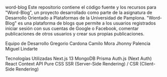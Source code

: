 word-blog
Este repositorio contiene el código fuente y los recursos para "Word-Blog", un proyecto desarrollado como parte de la asignatura de Desarrollo Orientado a Plataformas de la Universidad de Pamplona. "Word-Blog" es una plataforma de blogs que permite a los usuarios registrados iniciar sesión con sus cuentas de Google o Facebook, comentar publicaciones de otros usuarios y crear sus propias publicaciones.

Equipo de Desarrollo
Gregorio Cardona Camilo Mora Jhonny Palencia Miguel Lindarte

Tecnologías Utilizadas
Next.js 13 MongoDB Prisma Auth.js (Next Auth) React Context API Pure CSS SSR (Server-Side Rendering) / CSR (Client-Side Rendering)